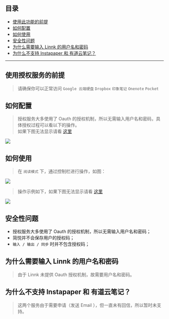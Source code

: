 目录
---
- [使用此功能的前提](https://github.com/Kenshin/simpread/wiki/%E6%8E%88%E6%9D%83%E6%9C%8D%E5%8A%A1#%E4%BD%BF%E7%94%A8%E6%8E%88%E6%9D%83%E6%9C%8D%E5%8A%A1%E7%9A%84%E5%89%8D%E6%8F%90)
- [如何配置](https://github.com/Kenshin/simpread/wiki/%E6%8E%88%E6%9D%83%E6%9C%8D%E5%8A%A1#%E5%A6%82%E4%BD%95%E9%85%8D%E7%BD%AE%E6%8E%88%E6%9D%83%E6%9C%8D%E5%8A%A1)
- [如何使用](https://github.com/Kenshin/simpread/wiki/%E6%8E%88%E6%9D%83%E6%9C%8D%E5%8A%A1#%E5%A6%82%E4%BD%95%E9%85%8D%E7%BD%AE%E6%8E%88%E6%9D%83%E6%9C%8D%E5%8A%A1-1)
- [安全性问题](https://github.com/Kenshin/simpread/wiki/%E6%8E%88%E6%9D%83%E6%9C%8D%E5%8A%A1#%E6%8E%88%E6%9D%83%E6%9C%8D%E5%8A%A1%E7%9A%84%E5%AE%89%E5%85%A8%E6%80%A7%E9%97%AE%E9%A2%98)
- [为什么需要输入 Linnk 的用户名和密码](https://github.com/Kenshin/simpread/wiki/%E6%8E%88%E6%9D%83%E6%9C%8D%E5%8A%A1#%E4%B8%BA%E4%BB%80%E4%B9%88%E9%9C%80%E8%A6%81%E8%BE%93%E5%85%A5-linnk-%E7%9A%84%E7%94%A8%E6%88%B7%E5%90%8D%E5%92%8C%E5%AF%86%E7%A0%81)
- [为什么不支持 Instapaper 和 有道云笔记？](https://github.com/Kenshin/simpread/wiki/%E6%8E%88%E6%9D%83%E6%9C%8D%E5%8A%A1#%E4%B8%BA%E4%BB%80%E4%B9%88%E4%B8%8D%E6%94%AF%E6%8C%81-instapaper-%E5%92%8C-%E6%9C%89%E9%81%93%E4%BA%91%E7%AC%94%E8%AE%B0)
***

使用授权服务的前提
---
> 请确保你可以正常访问 `Google 云端硬盘` `Dropbox` `印象笔记` `Onenote` `Pocket`

如何配置
---
> 授权服务大多使用了 Oauth 的授权机制，所以无需输入用户名和密码，具体授权过程可以看以下的操作。  
如果下图无法显示请看 [这里](http://ojec5ddd5.bkt.clouddn.com/service.gif)

  ![](http://ojec5ddd5.bkt.clouddn.com/service.gif)

如何使用
---
> 在 `阅读模式` 下，通过控制栏进行操作，如图：
  
![](http://ojec5ddd5.bkt.clouddn.com/controlbar%201.0.3.png)

> 操作示例如下，如果下图无法显示请看 [这里](http://ojec5ddd5.bkt.clouddn.com/export.gif)

![](http://ojec5ddd5.bkt.clouddn.com/export.gif)

安全性问题
---
- 授权服务大多使用了 Oauth 的授权机制，所以无需输入用户名和密码；
- 简悦并不会保存用户的授权码；
- `输入 / 输出 / 同步` 时并不包含授权码；

为什么需要输入 Linnk 的用户名和密码
---
> 由于 Linnk 未提供 Oauth 授权机制，故需要用户名和密码。

为什么不支持 Instapaper 和 有道云笔记？
---
> 这两个服务由于需要申请（发送 Email ），但一直未有回信，所以暂时未支持。